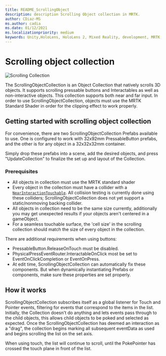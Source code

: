 ```yaml
---
title: README_ScrollingObject
description: description Scrolling Object collection in MRTK.
author: CDiaz-MS
ms.author: cadia
ms.date: 01/12/2021
ms.localizationpriority: medium
keywords: Unity,HoloLens, HoloLens 2, Mixed Reality, development, MRTK,
---
```



# Scrolling object collection

![Scrolling Collection](../../features/Images/ScrollingCollection/MRTK_UX_ScrollingCollection_Main.jpg)

The ScrollingObjectCollection is an Object Collection that natively scrolls 3D objects. It supports scrolling pressable buttons and Interactables as well as non-interactive objects. This collection supports both near and far input. In order to use ScrollingObjectCollection, objects must use the MRTK Standard Shader in order for the clipping effect to work properly.

## Getting started with scrolling object collection

For convenience, there are two ScrollingObjectCollection Prefabs available to use. One is configured to work with 32x92mm PressableButton prefabs, and the other is for any object in a 32x32x32mm container.

Simply drop these prefabs into a scene, add the desired objects, and press "UpdateCollection" to finalize the set up and layout of the Collection.

### Prerequisites

- All objects in collection must use the MRTK standard shader
- Every object in the collection must have a collider with a [`NearInteractionTouchable`](xref:Microsoft.MixedReality.Toolkit.Input.NearInteractionTouchable). All collision testing is currently done using these colliders; ScrollingObjectCollection does not yet support a static/nonmoving backing collider.
- All objects in collection need to be the same size currently, additionally you may get unexpected results if your objects aren't centered in a gameObject.
- For a seamless touchable surface, the 'cell size' in the scrolling collection should match the size of every object in the collection.

There are additional requirements when using buttons:

- PressableButton.ReleaseOnTouch must be disabled.
- PhysicalPressEventRouter.InteractableOnClick most be set to EventOnClickCompletion or EventOnPress.
- At edit time, ScrollingObjectCollection can automatically fix these components. But when dynamically instantiating Prefabs or components, make sure these properties are set properly.

## How it works

ScrollingObjectCollection subscribes itself as a global listener for Touch and Pointer events, filtering for events that correspond to the items in the list. Initially, the Collection doesn't do anything and lets events pass through to the child objects, this allows child objects to be poked and selected as expected. Once the ScrollingObjectCollection has deemed an interaction as a "drag", the collection begins marking all subsequent eventData as used and begins scrolling the list on the set axis.

When using touch, the list will continue to scroll, until the PokePointer has crossed the touch plane in front of the list.
